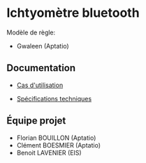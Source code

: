 # Ichtyomètre bluetooth

Modèle de règle: 
- Gwaleen (Aptatio)

## Documentation 

- [Cas d'utilisation](projects/ichthyometer/spe/spe-23-001-use-case.md)

- [Spécifications techniques](projects/ichthyometer/spe/spe-23-002-technical.md)

## Équipe projet 

- Florian BOUILLON (Aptatio)
- Clément BOESMIER (Aptatio)
- Benoit LAVENIER (EIS)